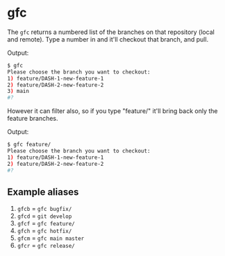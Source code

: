 # gfc

The `gfc` returns a numbered list of the branches on that repository (local and remote). Type a number in and it'll checkout that branch, and pull.

Output:

```bash
$ gfc
Please choose the branch you want to checkout:
1) feature/DASH-1-new-feature-1
2) feature/DASH-2-new-feature-2
3) main
#?
```

However it can filter also, so if you type "feature/" it'll bring back only the feature branches.

Output:

```bash
$ gfc feature/
Please choose the branch you want to checkout:
1) feature/DASH-1-new-feature-1
2) feature/DASH-2-new-feature-2
#?
```

## Example aliases

1. `gfcb` = `gfc bugfix/`
2. `gfcd` = `git develop`
3. `gfcf` = `gfc feature/`
4. `gfch` = `gfc hotfix/`
5. `gfcm` = `gfc main master`
6. `gfcr` = `gfc release/`

